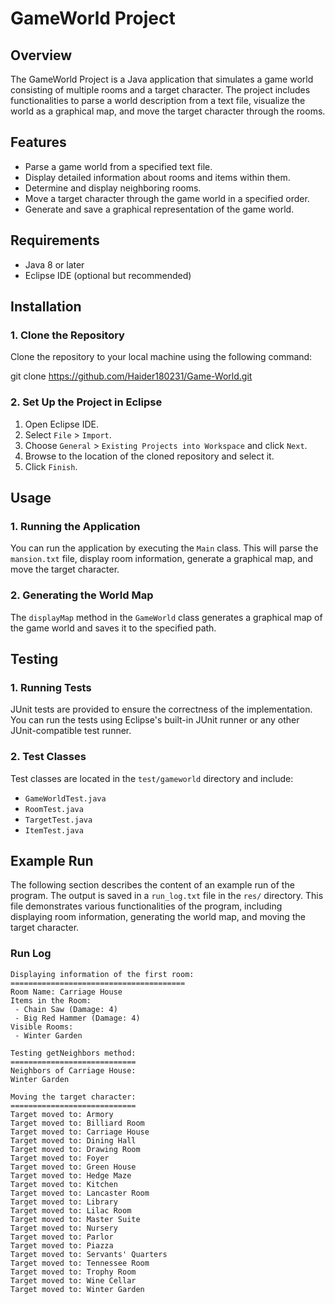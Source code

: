 # GameWorld Project

## Overview

The GameWorld Project is a Java application that simulates a game world consisting of multiple rooms and a target character. The project includes functionalities to parse a world description from a text file, visualize the world as a graphical map, and move the target character through the rooms.

## Features

- Parse a game world from a specified text file.
- Display detailed information about rooms and items within them.
- Determine and display neighboring rooms.
- Move a target character through the game world in a specified order.
- Generate and save a graphical representation of the game world.

## Requirements

- Java 8 or later
- Eclipse IDE (optional but recommended)

## Installation

### 1. Clone the Repository

Clone the repository to your local machine using the following command:


git clone https://github.com/Haider180231/Game-World.git

### 2. Set Up the Project in Eclipse

1. Open Eclipse IDE.
2. Select `File` > `Import`.
3. Choose `General` > `Existing Projects into Workspace` and click `Next`.
4. Browse to the location of the cloned repository and select it.
5. Click `Finish`.

## Usage

### 1. Running the Application

You can run the application by executing the `Main` class. This will parse the `mansion.txt` file, display room information, generate a graphical map, and move the target character.


### 2. Generating the World Map

The `displayMap` method in the `GameWorld` class generates a graphical map of the game world and saves it to the specified path.

## Testing

### 1. Running Tests

JUnit tests are provided to ensure the correctness of the implementation. You can run the tests using Eclipse's built-in JUnit runner or any other JUnit-compatible test runner.

### 2. Test Classes

Test classes are located in the `test/gameworld` directory and include:

- `GameWorldTest.java`
- `RoomTest.java`
- `TargetTest.java`
- `ItemTest.java`


## Example Run

The following section describes the content of an example run of the program. The output is saved in a `run_log.txt` file in the `res/` directory. This file demonstrates various functionalities of the program, including displaying room information, generating the world map, and moving the target character.

### Run Log

```plaintext
Displaying information of the first room:
=======================================
Room Name: Carriage House
Items in the Room:
 - Chain Saw (Damage: 4)
 - Big Red Hammer (Damage: 4)
Visible Rooms:
 - Winter Garden

Testing getNeighbors method:
============================
Neighbors of Carriage House:
Winter Garden

Moving the target character:
============================
Target moved to: Armory
Target moved to: Billiard Room
Target moved to: Carriage House
Target moved to: Dining Hall
Target moved to: Drawing Room
Target moved to: Foyer
Target moved to: Green House
Target moved to: Hedge Maze
Target moved to: Kitchen
Target moved to: Lancaster Room
Target moved to: Library
Target moved to: Lilac Room
Target moved to: Master Suite
Target moved to: Nursery
Target moved to: Parlor
Target moved to: Piazza
Target moved to: Servants' Quarters
Target moved to: Tennessee Room
Target moved to: Trophy Room
Target moved to: Wine Cellar
Target moved to: Winter Garden
```